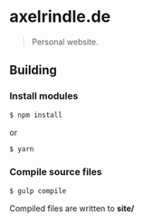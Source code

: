 # axelrindle.de
> Personal website.

## Building
### Install modules
```bash
$ npm install
```
or
```bash
$ yarn
```

### Compile source files
```bash
$ gulp compile
```
Compiled files are written to **site/**